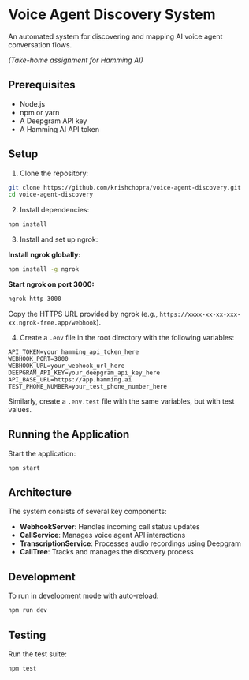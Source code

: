 # Voice Agent Discovery System

An automated system for discovering and mapping AI voice agent conversation flows.

_(Take-home assignment for Hamming AI)_

## Prerequisites

-   Node.js
-   npm or yarn
-   A Deepgram API key
-   A Hamming AI API token

## Setup

1. Clone the repository:

```bash
git clone https://github.com/krishchopra/voice-agent-discovery.git
cd voice-agent-discovery
```

2. Install dependencies:

```bash
npm install
```

3. Install and set up ngrok:

**Install ngrok globally:**

```bash
npm install -g ngrok
```

**Start ngrok on port 3000:**

```bash
ngrok http 3000
```

Copy the HTTPS URL provided by ngrok (e.g., `https://xxxx-xx-xx-xxx-xx.ngrok-free.app/webhook`).

4. Create a `.env` file in the root directory with the following variables:

```env
API_TOKEN=your_hamming_api_token_here
WEBHOOK_PORT=3000
WEBHOOK_URL=your_webhook_url_here
DEEPGRAM_API_KEY=your_deepgram_api_key_here
API_BASE_URL=https://app.hamming.ai
TEST_PHONE_NUMBER=your_test_phone_number_here
```

Similarly, create a `.env.test` file with the same variables, but with test values.

## Running the Application

Start the application:

```bash
npm start
```

## Architecture

The system consists of several key components:

-   **WebhookServer**: Handles incoming call status updates
-   **CallService**: Manages voice agent API interactions
-   **TranscriptionService**: Processes audio recordings using Deepgram
-   **CallTree**: Tracks and manages the discovery process

## Development

To run in development mode with auto-reload:

```bash
npm run dev
```

## Testing

Run the test suite:

```bash
npm test
```
